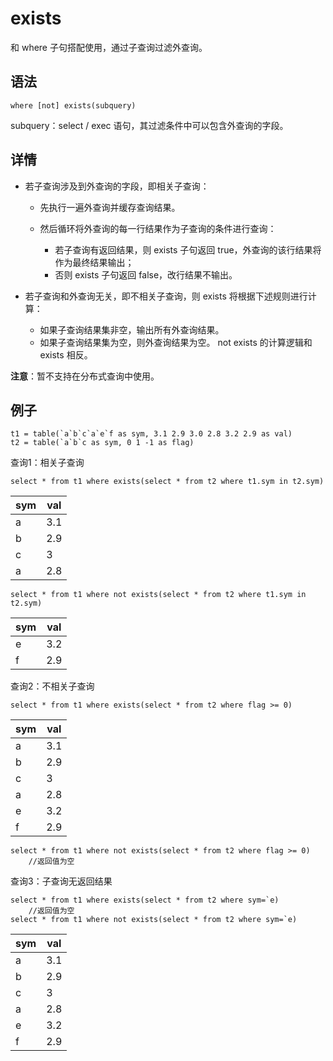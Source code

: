 # exists

和 where 子句搭配使用，通过子查询过滤外查询。

## 语法

```
where [not] exists(subquery)
```

subquery：select / exec 语句，其过滤条件中可以包含外查询的字段。

## 详情

* 若子查询涉及到外查询的字段，即相关子查询：

  + 先执行一遍外查询并缓存查询结果。
  + 然后循环将外查询的每一行结果作为子查询的条件进行查询：

    - 若子查询有返回结果，则 exists 子句返回 true，外查询的该行结果将作为最终结果输出；
    - 否则 exists 子句返回 false，改行结果不输出。
* 若子查询和外查询无关，即不相关子查询，则 exists 将根据下述规则进行计算：

  + 如果子查询结果集非空，输出所有外查询结果。
  + 如果子查询结果集为空，则外查询结果为空。 not exists 的计算逻辑和 exists 相反。

**注意**：暂不支持在分布式查询中使用。

## 例子

```
t1 = table(`a`b`c`a`e`f as sym, 3.1 2.9 3.0 2.8 3.2 2.9 as val)
t2 = table(`a`b`c as sym, 0 1 -1 as flag)
```

查询1：相关子查询

```
select * from t1 where exists(select * from t2 where t1.sym in t2.sym)
```

| sym | val |
| --- | --- |
| a | 3.1 |
| b | 2.9 |
| c | 3 |
| a | 2.8 |

```
select * from t1 where not exists(select * from t2 where t1.sym in t2.sym)
```

| sym | val |
| --- | --- |
| e | 3.2 |
| f | 2.9 |

查询2：不相关子查询

```
select * from t1 where exists(select * from t2 where flag >= 0)
```

| sym | val |
| --- | --- |
| a | 3.1 |
| b | 2.9 |
| c | 3 |
| a | 2.8 |
| e | 3.2 |
| f | 2.9 |

```
select * from t1 where not exists(select * from t2 where flag >= 0)
    //返回值为空
```

查询3：子查询无返回结果

```
select * from t1 where exists(select * from t2 where sym=`e)
    //返回值为空
select * from t1 where not exists(select * from t2 where sym=`e)
```

| sym | val |
| --- | --- |
| a | 3.1 |
| b | 2.9 |
| c | 3 |
| a | 2.8 |
| e | 3.2 |
| f | 2.9 |

